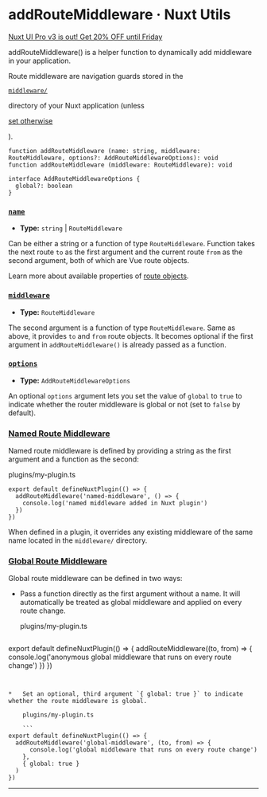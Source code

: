 # addRouteMiddleware · Nuxt Utils
[Nuxt UI Pro v3 is out! Get 20% OFF until Friday](https://ui.nuxt.com/pro/pricing)

addRouteMiddleware() is a helper function to dynamically add middleware in your application.

Route middleware are navigation guards stored in the

[`middleware/`](https://nuxt.com/docs/guide/directory-structure/middleware)

directory of your Nuxt application (unless

[set otherwise](about:/docs/api/nuxt-config#middleware)

).

```
function addRouteMiddleware (name: string, middleware: RouteMiddleware, options?: AddRouteMiddlewareOptions): void
function addRouteMiddleware (middleware: RouteMiddleware): void

interface AddRouteMiddlewareOptions {
  global?: boolean
}

```


### [`name`](#name)

*   **Type:** `string` | `RouteMiddleware`

Can be either a string or a function of type `RouteMiddleware`. Function takes the next route `to` as the first argument and the current route `from` as the second argument, both of which are Vue route objects.

Learn more about available properties of [route objects](https://nuxt.com/docs/api/composables/use-route).

### [`middleware`](#middleware)

*   **Type:** `RouteMiddleware`

The second argument is a function of type `RouteMiddleware`. Same as above, it provides `to` and `from` route objects. It becomes optional if the first argument in `addRouteMiddleware()` is already passed as a function.

### [`options`](#options)

*   **Type:** `AddRouteMiddlewareOptions`

An optional `options` argument lets you set the value of `global` to `true` to indicate whether the router middleware is global or not (set to `false` by default).

### [Named Route Middleware](#named-route-middleware)

Named route middleware is defined by providing a string as the first argument and a function as the second:

plugins/my-plugin.ts

```
export default defineNuxtPlugin(() => {
  addRouteMiddleware('named-middleware', () => {
    console.log('named middleware added in Nuxt plugin')
  })
})

```


When defined in a plugin, it overrides any existing middleware of the same name located in the `middleware/` directory.

### [Global Route Middleware](#global-route-middleware)

Global route middleware can be defined in two ways:

*   Pass a function directly as the first argument without a name. It will automatically be treated as global middleware and applied on every route change.
    
    plugins/my-plugin.ts
    
    ```
export default defineNuxtPlugin(() => {
  addRouteMiddleware((to, from) => {
    console.log('anonymous global middleware that runs on every route change')
  })
})

```

    
*   Set an optional, third argument `{ global: true }` to indicate whether the route middleware is global.
    
    plugins/my-plugin.ts
    
    ```
export default defineNuxtPlugin(() => {
  addRouteMiddleware('global-middleware', (to, from) => {
      console.log('global middleware that runs on every route change')
    },
    { global: true }
  )
})

```

    

* * *